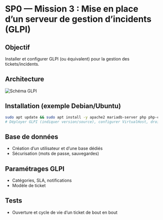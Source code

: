 # SP0 — Mission 3 : Mise en place d’un serveur de gestion d’incidents (GLPI)

## Objectif
Installer et configurer GLPI (ou équivalent) pour la gestion des tickets/incidents.

## Architecture
![Schéma GLPI](../media/mission3/schema-glpi.png)

## Installation (exemple Debian/Ubuntu)
```bash
sudo apt update && sudo apt install -y apache2 mariadb-server php php-cli php-mysql php-xml php-curl php-mbstring
# Déployer GLPI (indiquer version/source), configurer VirtualHost, droits, etc.
```

## Base de données
- Création d’un utilisateur et d’une base dédiés
- Sécurisation (mots de passe, sauvegardes)

## Paramétrages GLPI
- Catégories, SLA, notifications
- Modèle de ticket

## Tests
- Ouverture et cycle de vie d’un ticket de bout en bout
